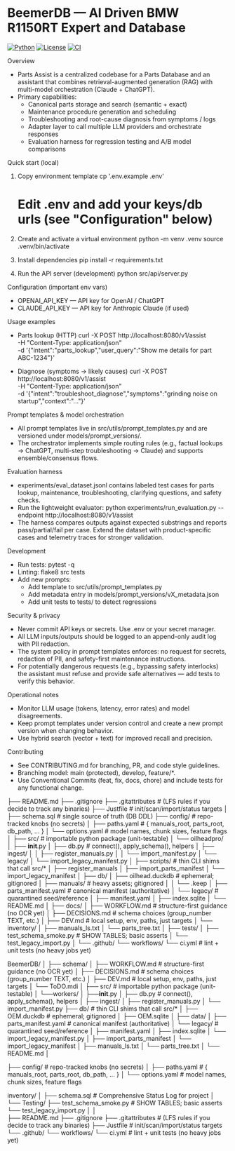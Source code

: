 # BeemerDB — AI Driven BMW R1150RT Expert and Database

[![Python](https://img.shields.io/badge/python-3.10%2B-blue)](https://www.python.org/)
[![License](https://img.shields.io/badge/license-MIT-green)](./LICENSE)
[![CI](https://github.com/ranjef420/TorrqueAI/actions/workflows/ci.yml/badge.svg)](https://github.com/ranjef420/TorrqueAI/actions)

Overview
- Parts Assist is a centralized codebase for a Parts Database and an assistant that combines retrieval-augmented generation (RAG) with multi-model orchestration (Claude + ChatGPT).
- Primary capabilities:
  - Canonical parts storage and search (semantic + exact)
  - Maintenance procedure generation and scheduling
  - Troubleshooting and root-cause diagnosis from symptoms / logs
  - Adapter layer to call multiple LLM providers and orchestrate responses
  - Evaluation harness for regression testing and A/B model comparisons

Quick start (local)
1. Copy environment template
   cp '.env.example .env'
   # Edit .env and add your keys/db urls (see "Configuration" below)

2. Create and activate a virtual environment
   python -m venv .venv
   source .venv/bin/activate

3. Install dependencies
   pip install -r requirements.txt

4. Run the API server (development)
   python src/api/server.py
   
Configuration (important env vars)
- OPENAI_API_KEY — API key for OpenAI / ChatGPT
- CLAUDE_API_KEY — API key for Anthropic Claude (if used)

Usage examples
- Parts lookup (HTTP)
  curl -X POST http://localhost:8080/v1/assist \
    -H "Content-Type: application/json" \
    -d '{"intent":"parts_lookup","user_query":"Show me details for part ABC-1234"}'

- Diagnose (symptoms -> likely causes)
  curl -X POST http://localhost:8080/v1/assist \
    -H "Content-Type: application/json" \
    -d '{"intent":"troubleshoot_diagnose","symptoms":"grinding noise on startup","context":"..."}'

Prompt templates & model orchestration
- All prompt templates live in src/utils/prompt_templates.py and are versioned under models/prompt_versions/.
- The orchestrator implements simple routing rules (e.g., factual lookups → ChatGPT, multi-step troubleshooting → Claude) and supports ensemble/consensus flows.

Evaluation harness
- experiments/eval_dataset.jsonl contains labeled test cases for parts lookup, maintenance, troubleshooting, clarifying questions, and safety checks.
- Run the lightweight evaluator:
  python experiments/run_evaluation.py --endpoint http://localhost:8080/v1/assist
- The harness compares outputs against expected substrings and reports pass/partial/fail per case. Extend the dataset with product-specific cases and telemetry traces for stronger validation.

Development
- Run tests:
  pytest -q
- Linting:
  flake8 src tests
- Add new prompts:
  - Add template to src/utils/prompt_templates.py
  - Add metadata entry in models/prompt_versions/vX_metadata.json
  - Add unit tests to tests/ to detect regressions

Security & privacy
- Never commit API keys or secrets. Use .env or your secret manager.
- All LLM inputs/outputs should be logged to an append-only audit log with PII redaction.
- The system policy in prompt templates enforces: no request for secrets, redaction of PII, and safety-first maintenance instructions.
- For potentially dangerous requests (e.g., bypassing safety interlocks) the assistant must refuse and provide safe alternatives — add tests to verify this behavior.

Operational notes
- Monitor LLM usage (tokens, latency, error rates) and model disagreements.
- Keep prompt templates under version control and create a new prompt version when changing behavior.
- Use hybrid search (vector + text) for improved recall and precision.

Contributing
- See CONTRIBUTING.md for branching, PR, and code style guidelines.
- Branching model: main (protected), develop, feature/*.
- Use Conventional Commits (feat, fix, docs, chore) and include tests for any functional change.

├── README.md
├── .gitignore
├── .gitattributes                # (LFS rules if you decide to track any binaries)
├── Justfile                      # init/scan/import/status targets
│
├── schema.sql                    # single source of truth (DB DDL)
├── config/                       # repo-tracked knobs (no secrets)
│   ├── paths.yaml                # { manuals_root, parts_root, db_path, ... }
│   └── options.yaml              # model names, chunk sizes, feature flags
│
├── src/                          # importable python package (unit-testable)
│   └── oilheadpro/
│       ├── __init__.py
│       ├── db.py                 # connect(), apply_schema(), helpers
│       ├── ingest/
│       │   ├── register_manuals.py
│       │   └── import_manifest.py
│       └── legacy/
│           └── import_legacy_manifest.py
│
├── scripts/                      # thin CLI shims that call src/*
│   ├── register_manuals
│   ├── import_parts_manifest
│   └── import_legacy_manifest
│
├── db/
│   ├── oilhead.duckdb            # ephemeral; gitignored
│   ├── manuals/                  # heavy assets; gitignored
│   │   └── .keep
│   ├── parts_manifest.yaml       # canonical manifest (authoritative)
│   └── legacy/                   # quarantined seed/reference
│       ├── manifest.yaml
│       ├── index.sqlite
│       └── README.md
│
├── docs/
│   ├── WORKFLOW.md               # structure-first guidance (no OCR yet)
│   ├── DECISIONS.md              # schema choices (group_number TEXT, etc.)
│   ├── DEV.md                    # local setup, env, paths, just targets
│   └── inventory/
│       ├── manuals_ls.txt
│       └── parts_tree.txt
│
├── tests/
│   ├── test_schema_smoke.py      # SHOW TABLES; basic asserts
│   └── test_legacy_import.py
│
└── .github/
    └── workflows/
        └── ci.yml                # lint + unit tests (no heavy jobs yet)
        
BeemerDB/
│
├── schema/
│   ├── WORKFLOW.md               # structure-first guidance (no OCR yet)
│   ├── DECISIONS.md              # schema choices (group_number TEXT, etc.)
│   ├── DEV.md                    # local setup, env, paths, just targets
│   └── ToDO.mdi
│
├── src/                          # importable python package (unit-testable)
│   └──workers/
│       ├──__init__.py
│       ├── db.py                 # connect(), apply_schema(), helpers
│       ├── ingest/
│       ├── register_manuals.py
│       └── import_manifest.py
├── db/                      # thin CLI shims that call src/*
│   ├── OEM.duckdb            # ephemeral; gitignored
│   ├── OEM.sqlite
│
├── data/
│   ├── parts_manifest.yaml       # canonical manifest (authoritative)
│   └── legacy/                   # quarantined seed/reference
│       ├── manifest.yaml
│       ├── index.sqlite
│       └── import_legacy_manifest.py
    │   ├── import_parts_manifest
    │   └── import_legacy_manifest
    │         ├── manuals_ls.txt
│        └── parts_tree.txt
│       └── README.md
│ 

├── config/                       # repo-tracked knobs (no secrets)
│   ├── paths.yaml                # { manuals_root, parts_root, db_path, ... }
│   └── options.yaml              # model names, chunk sizes, feature flags

inventory/
│   ├── schema.sql                    # Comprehensive Status Log for project
│   └── Testing/
        ├── test_schema_smoke.py      # SHOW TABLES; basic asserts
        └── test_legacy_import.py
│ 
│             
├──  README.md
├── .gitignore
├── .gitattributes                # (LFS rules if you decide to track any binaries)
├──  Justfile                      # init/scan/import/status targets
└── .github/
      └── workflows/
      └── ci.yml                # lint + unit tests (no heavy jobs yet)

